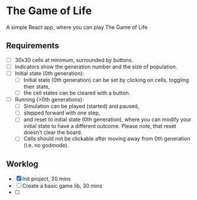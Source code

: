 # The Game of Life

A simple React app, where you can play The Game of Life

## Requirements

- [ ] 30x30 cells at minimum, surrounded by buttons.
- [ ] Indicators show the generation number and the size of population.
- [ ] Initial state (0th generation):
  - [ ] Initial state (0th generation) can be set by clicking on cells, toggling their state,
  - [ ] the cell states can be cleared with a button.
- [ ] Running (>0th generations):
  - [ ] Simulation can be played (started) and paused,
  - [ ] stepped forward with one step,
  - [ ] and reset to initial state (0th generation), where you can modify your initial state to have a different outcome. Please note, that reset doesn't clear the board.
  - [ ] Cells should not be clickable after moving away from 0th generation (i.e. no godmode).

## Worklog

- [x] Init project, 20 mins
- [ ] Create a basic game lib, 30 mins
- [ ] 